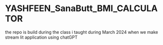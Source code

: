 # YASHFEEN_SanaButt_BMI_CALCULATOR
the repo is build during the class i taught during March 2024 when we make stream lit application using chatGPT
